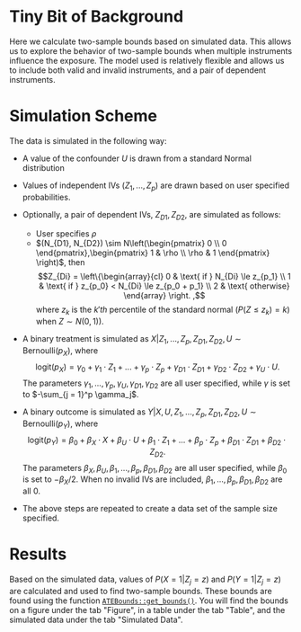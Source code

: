 # Tiny Bit of Background

Here we calculate two-sample bounds based on simulated data. This allows us to explore the behavior of two-sample bounds when multiple instruments influence the exposure. The model used is relatively flexible and allows us to include both valid and invalid instruments, and a pair of dependent instruments. 


# Simulation Scheme

The data is simulated in the following way:

* A value of the confounder $U$ is drawn from a standard Normal distribution

* Values of independent IVs ($Z_1, ..., Z_p$) are drawn based on user specified probabilities.

* Optionally, a pair of dependent IVs, $Z_{D1}, Z_{D2}$, are simulated as follows:
    * User specifies $\rho$
    * $(N_{D1}, N_{D2}) \sim N\left(\begin{pmatrix} 0 \\ 0 \end{pmatrix},\begin{pmatrix} 1 & \rho \\ \rho & 1 \end{pmatrix} \right)$, then $$Z_{Di} = \left\{\begin{array}{cl} 0 & \text{ if } N_{Di} \le z_{p_1} \\ 1 & \text{ if } z_{p_0} < N_{Di} \le z_{p_0 + p_1} \\ 2 & \text{ otherwise} \end{array}  \right. ,$$
      where $z_k$ is the $k'th$ percentile of the standard normal ($P(Z \le z_k) = k)$ when $Z \sim N(0,1)$). 

* A binary treatment is simulated as $X | Z_1,...,Z_p, Z_{D1}, Z_{D2}, U \sim \text{Bernoulli}(p_X)$, where $$\text{logit}(p_X) = \gamma_0 + \gamma_1 \cdot Z_1 + ... + \gamma_p \cdot Z_p + \gamma_{D1} \cdot Z_{D1} + \gamma_{D2} \cdot Z_{D2} + \gamma_U \cdot U.$$ The parameters $\gamma_1, ..., \gamma_p, \gamma_U, \gamma_{D1}, \gamma_{D2}$ are all user specified, while $\gamma$ is set to $-\sum_{j = 1}^p \gamma_j$.

* A binary outcome is simulated as $Y | X, U, Z_1,...,Z_p, Z_{D1}, Z_{D2}, U \sim \text{Bernoulli}(p_Y)$, where $$\text{logit}(p_Y) = \beta_0 + \beta_X \cdot X + \beta_U \cdot U + \beta_1 \cdot Z_1 + ... + \beta_p \cdot Z_p + \beta_{D1} \cdot Z_{D1} + \beta_{D2} \cdot Z_{D2}.$$ The parameters $\beta_X, \beta_U, \beta_1, ..., \beta_p, \beta_{D1}, \beta_{D2}$ are all user specified, while $\beta_0$ is set to $-\beta_X/2$. When no invalid IVs are included, $\beta_1, ..., \beta_p, \beta_{D1}, \beta_{D2}$ are all $0$.

* The above steps are repeated to create a data set of the sample size specified. 

# Results

Based on the simulated data, values of $P(X = 1 | Z_j = z)$ and $P(Y = 1 | Z_j = z)$ are calculated and used to find two-sample bounds. These bounds are found using the function [`ATEBounds::get_bounds()`](https://rmtrane.github.io/ATEBounds/reference/get_bounds.html). You will find the bounds on a figure under the tab "Figure", in a table under the tab "Table", and the simulated data under the tab "Simulated Data". 
